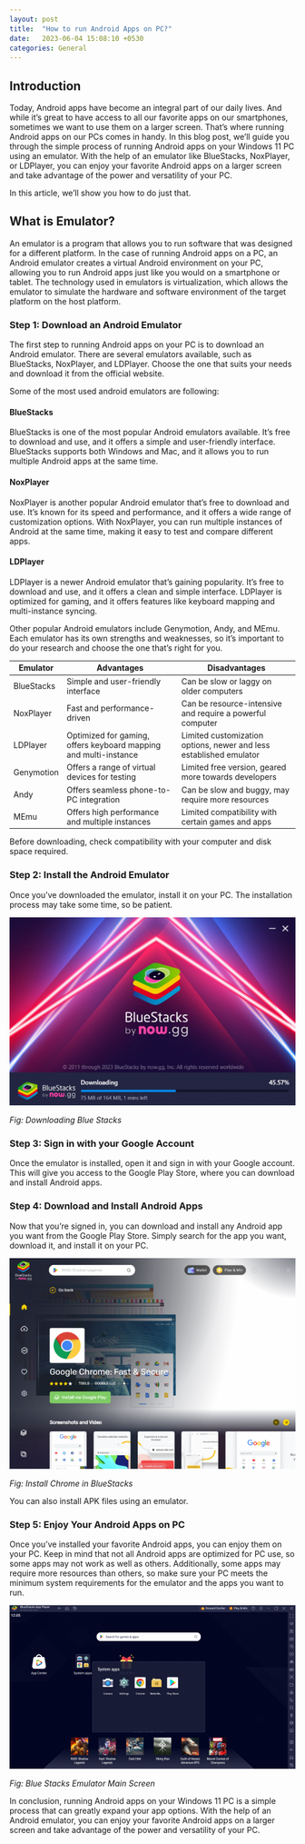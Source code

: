 ```yaml
---
layout: post
title:  "How to run Android Apps on PC?"
date:   2023-06-04 15:08:10 +0530
categories: General
---
```



## Introduction

Today, Android apps have become an integral part of our daily lives. And while it’s great to have access to all our favorite apps on our smartphones, sometimes we want to use them on a larger screen. That’s where running Android apps on our PCs comes in handy. In this blog post, we’ll guide you through the simple process of running Android apps on your Windows 11 PC using an emulator. With the help of an emulator like BlueStacks, NoxPlayer, or LDPlayer, you can enjoy your favorite Android apps on a larger screen and take advantage of the power and versatility of your PC.

In this article, we’ll show you how to do just that.

## What is Emulator?

An emulator is a program that allows you to run software that was designed for a different platform. In the case of running Android apps on a PC, an Android emulator creates a virtual Android environment on your PC, allowing you to run Android apps just like you would on a smartphone or tablet. The technology used in emulators is virtualization, which allows the emulator to simulate the hardware and software environment of the target platform on the host platform.

### Step 1: Download an Android Emulator

The first step to running Android apps on your PC is to download an Android emulator. There are several emulators available, such as BlueStacks, NoxPlayer, and LDPlayer. Choose the one that suits your needs and download it from the official website.

Some of the most used android emulators are following:

#### BlueStacks

BlueStacks is one of the most popular Android emulators available. It’s free to download and use, and it offers a simple and user-friendly interface. BlueStacks supports both Windows and Mac, and it allows you to run multiple Android apps at the same time.
#### NoxPlayer

NoxPlayer is another popular Android emulator that’s free to download and use. It’s known for its speed and performance, and it offers a wide range of customization options. With NoxPlayer, you can run multiple instances of Android at the same time, making it easy to test and compare different apps.
#### LDPlayer

LDPlayer is a newer Android emulator that’s gaining popularity. It’s free to download and use, and it offers a clean and simple interface. LDPlayer is optimized for gaming, and it offers features like keyboard mapping and multi-instance syncing.

Other popular Android emulators include Genymotion, Andy, and MEmu. Each emulator has its own strengths and weaknesses, so it’s important to do your research and choose the one that’s right for you.

| Emulator | Advantages | Disadvantages |
| --- | --- | --- |
| BlueStacks | Simple and user-friendly interface | Can be slow or laggy on older computers |
| NoxPlayer | Fast and performance-driven | Can be resource-intensive and require a powerful computer |
| LDPlayer | Optimized for gaming, offers keyboard mapping and multi-instance | Limited customization options, newer and less established emulator |
| Genymotion | Offers a range of virtual devices for testing | Limited free version, geared more towards developers |
| Andy | Offers seamless phone-to-PC integration | Can be slow and buggy, may require more resources |
| MEmu | Offers high performance and multiple instances | Limited compatibility with certain games and apps |

Before downloading, check compatibility with your computer and disk space required.

### Step 2: Install the Android Emulator

Once you’ve downloaded the emulator, install it on your PC. The installation process may take some time, so be patient.

![alt text](/assets/2024/September/downloading-blue-stacks.png)

*Fig: Downloading Blue Stacks*

### Step 3: Sign in with your Google Account

Once the emulator is installed, open it and sign in with your Google account. This will give you access to the Google Play Store, where you can download and install Android apps.
### Step 4: Download and Install Android Apps

Now that you’re signed in, you can download and install any Android app you want from the Google Play Store. Simply search for the app you want, download it, and install it on your PC.

![alt text](/assets/2024/September/install-chrome.png)

*Fig: Install Chrome in BlueStacks*

You can also install APK files using an emulator.
### Step 5: Enjoy Your Android Apps on PC

Once you’ve installed your favorite Android apps, you can enjoy them on your PC. Keep in mind that not all Android apps are optimized for PC use, so some apps may not work as well as others. Additionally, some apps may require more resources than others, so make sure your PC meets the minimum system requirements for the emulator and the apps you want to run.

![alt text](/assets/2024/September/bluestacks-emulator-main-screen-1280x731-1.png)

*Fig: Blue Stacks Emulator Main Screen*

In conclusion, running Android apps on your Windows 11 PC is a simple process that can greatly expand your app options. With the help of an Android emulator, you can enjoy your favorite Android apps on a larger screen and take advantage of the power and versatility of your PC.
